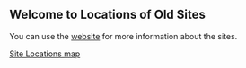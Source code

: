 ## Welcome to Locations of Old Sites

You can use the [website](http://www.atcuganda.ug/en/index.htm) for more information about the sites.

[Site Locations map](https://https://allankavuma.github.io/SiteLocations/SiteLocations/)
